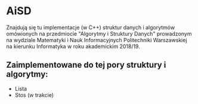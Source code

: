 # AiSD
Znajdują się tu implementacje (w C++) struktur danych i algorytmów omówionych na przedmiocie "Algorytmy i Struktury Danych" prowadzonym na wydziale Matematyki i Nauk Informacyjnych Politechniki Warszawskiej na kierunku Informatyka w roku akademickim 2018/19.
## Zaimplementowane do tej pory struktury i algorytmy:
* Lista
* Stos (w trakcie)
